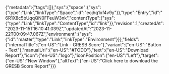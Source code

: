 {"metadata":{"tags":[]},"sys":{"space":{"sys":{"type":"Link","linkType":"Space","id":"eojhq1xf4v9y"}},"type":"Entry","id":"6R1X8c5bUqqQN0FFeuW3nk","contentType":{"sys":{"type":"Link","linkType":"ContentType","id":"link"}},"revision":1,"createdAt":"2023-11-15T16:10:41.039Z","updatedAt":"2023-11-22T00:09:47.067Z","environment":{"sys":{"id":"master","type":"Link","linkType":"Environment"}}},"fields":{"internalTitle":{"en-US":"Link - GRESB Score"},"variant":{"en-US":"Button - Text"},"manualUrl":{"en-US":"#TODO"},"text":{"en-US":"Download Report"},"icon":{"en-US":"logo"},"iconPosition":{"en-US":"Left"},"target":{"en-US":"New Window"},"altText":{"en-US":"Click here to download the GRESB Score Report"}}}